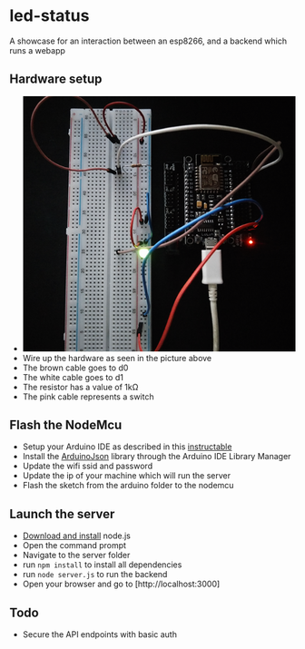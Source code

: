 # led-status
A showcase for an interaction between an esp8266, and a backend which runs a webapp

## Hardware setup
* ![Schematic how to wire up the hardware](https://raw.githubusercontent.com/nixrod/led-status/master/schematic.png "Schematic")
* Wire up the hardware as seen in the picture above
* The brown cable goes to d0
* The white cable goes to d1
* The resistor has a value of 1kΩ
* The pink cable represents a switch

## Flash the NodeMcu
* Setup your Arduino IDE as described in this [instructable](http://www.instructables.com/id/Programming-ESP8266-ESP-12E-NodeMCU-Using-Arduino-/)
* Install the [ArduinoJson](https://github.com/bblanchon/ArduinoJson) library through the Arduino IDE Library Manager
* Update the wifi ssid and password
* Update the ip of your machine which will run the server
* Flash the sketch from the arduino folder to the nodemcu

## Launch the server
* [Download and install](https://nodejs.org/en/) node.js
* Open the command prompt
* Navigate to the server folder
* run `npm install` to install all dependencies
* run `node server.js` to run the backend
* Open your browser and go to [http://localhost:3000]

## Todo
* Secure the API endpoints with basic auth
